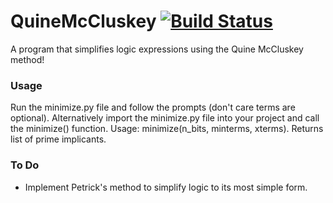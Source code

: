 # QuineMcCluskey [![Build Status](https://travis-ci.org/djcopley/QuineMcCluskey.svg?branch=master)](https://travis-ci.org/djcopley/QuineMcCluskey)
A program that simplifies logic expressions using the Quine McCluskey method!

### Usage
Run the minimize.py file and follow the prompts (don't care terms are optional). Alternatively import the minimize.py file into your project and call the minimize() function. Usage: minimize(n_bits, minterms, xterms). Returns list of prime implicants.

### To Do
* Implement Petrick's method to simplify logic to its most simple form.
